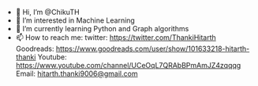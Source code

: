 - 👋 Hi, I’m @ChikuTH
- 👀 I’m interested in Machine Learning
- 🌱 I’m currently learning Python and Graph algorithms
- 📫 How to reach me: twitter: https://twitter.com/ThankiHitarth
                       Goodreads: https://www.goodreads.com/user/show/101633218-hitarth-thanki
                       Youtube: https://www.youtube.com/channel/UCeOqL7QRAbBPmAmJZ4zqqqg
                       Email: hitarth.thanki9006@gmail.com
